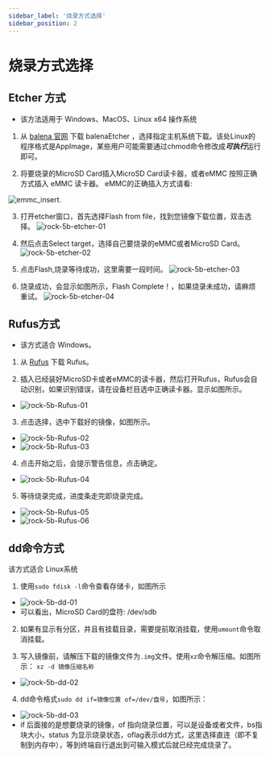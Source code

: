 ```yaml
---
sidebar_label: '烧录方式选择'
sidebar_position: 2
---
```


# 烧录方式选择

## Etcher 方式

- 该方法适用于 Windows、MacOS、Linux x64 操作系统

1. 从 [balena 官网](https://www.balena.io/etcher/) 下载 balenaEtcher ，选择指定主机系统下载。该处Linux的程序格式是AppImage，某些用户可能需要通过chmod命令修改成***可执行***运行即可。

2. 将要烧录的MicroSD Card插入MicroSD Card读卡器，或者eMMC 按照正确方式插入 eMMC 读卡器。 eMMC的正确插入方式请看:

![emmc_insert](../../../../static/img/accessories/emmc-reader-02.png).

3. 打开etcher窗口，首先选择Flash from file，找到您镜像下载位置，双击选择。
![rock-5b-etcher-01](../../../../static/img/rock5b/rock-5b-etcher-01.png)

4. 然后点击Select target，选择自己要烧录的eMMC或者MicroSD Card。
![rock-5b-etcher-02](../../../../static/img/rock5b/rock-5b-etcher-02.png)

5. 点击Flash,烧录等待成功，这里需要一段时间。
![rock-5b-etcher-03](../../../../static/img/rock5b/rock-5b-etcher-03.png)

6. 烧录成功，会显示如图所示，Flash Complete！，如果烧录未成功，请麻烦重试。
![rock-5b-etcher-04](../../../../static/img/rock5b/rock-5b-etcher-04.png)

## Rufus方式

- 该方式适合 Windows。

1. 从 [Rufus](https://rufus.ie/zh/) 下载 Rufus。

2. 插入已经装好MicroSD卡或者eMMC的读卡器，然后打开Rufus，Rufus会自动识别，如果识别错误，请在设备栏目选中正确读卡器。显示如图所示。
- ![rock-5b-Rufus-01](../../../../static/img/rock5b/rock-5b-rufus-01.png)

3. 点击选择，选中下载好的镜像，如图所示。
- ![rock-5b-Rufus-02](../../../../static/img/rock5b/rock-5b-rufus-02.png)
- ![rock-5b-Rufus-03](../../../../static/img/rock5b/rock-5b-rufus-03.png)

4. 点击开始之后，会提示警告信息，点击确定。
- ![rock-5b-Rufus-04](../../../../static/img/rock5b/rock-5b-rufus-04.png)

5. 等待烧录完成，进度条走完即烧录完成。
- ![rock-5b-Rufus-05](../../../../static/img/rock5b/rock-5b-rufus-05.png)
- ![rock-5b-Rufus-06](../../../../static/img/rock5b/rock-5b-rufus-06.png)


## dd命令方式

该方式适合 Linux系统

1. 使用```sudo fdisk -l```命令查看存储卡，如图所示

- ![rock-5b-dd-01](../../../../static/img/rock5b/rock-5b-dd-01.png)
- 可以看出，MicroSD Card的盘符: /dev/sdb

2. 如果有显示有分区，并且有挂载目录，需要提前取消挂载，使用```umount```命令取消挂载。

3. 写入镜像前，请解压下载的镜像文件为```.img```文件。使用```xz```命令解压缩。如图所示：
```xz -d 镜像压缩名称```
- ![rock-5b-dd-02](../../../../static/img/rock5b/rock-5b-dd-02.png)

4. dd命令格式```sudo dd if=镜像位置 of=/dev/盘号```，如图所示：

- ![rock-5b-dd-03](../../../../static/img/rock5b/rock-5b-dd-03.png)
- if 后面接的是想要烧录的镜像，of 指向烧录位置，可以是设备或者文件，bs指块大小，status 为显示烧录状态，oflag表示dd方式，这里选择直连（即不复制到内存中），等到终端自行退出到可输入模式后就已经完成烧录了。
